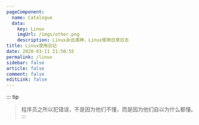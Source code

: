 ```yaml
---
pageComponent: 
  name: Catalogue
  data: 
    key: Linux
    imgUrl: /imgs/other.png
    description: Linux永远滴神，Linux使用日常日志
title: Linux使用日记
date: 2020-03-11 21:50:55
permalink: /linux
sidebar: false
article: false
comment: false
editLink: false
---
```

::: tip
> 程序员之所以犯错误，不是因为他们不懂，而是因为他们自以为什么都懂。
:::